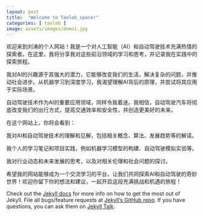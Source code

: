 ```yaml
---
layout: post
title:  "Welcome to Taoleb_space!"
categories: [ taoleb ]
image: assets/images/demo1.jpg
---
```

欢迎来到刘涛的个人网站！我是一个对人工智能（AI）和自动驾驶技术充满热情的探索者。在这里，我将分享我对这些前沿领域的学习和思考，并记录我在实践中的探索旅程。

   我对AI的兴趣源于其强大的潜力，它能够改变我们的生活，解决复杂的问题，并推动社会进步。从机器学习到深度学习，我渴望理解AI背后的原理，并尝试将其应用于实际场景。

   自动驾驶技术作为AI的重要应用领域，同样令我着迷。我相信，自动驾驶汽车将彻底改变我们的出行方式，提高交通效率和安全性，并创造更美好的未来。

在这个网站上，你将会看到：

   我对AI和自动驾驶技术的理解和见解，包括相关概念、算法、发展趋势等的解读。

   我个人的学习笔记和项目实践，例如机器学习模型的构建、自动驾驶模拟实验等。

   我对行业动态和未来发展的思考，以及对相关伦理和社会问题的探讨。

  希望我的网站能够成为一个交流学习的平台，让我们共同探索AI和自动驾驶的奇妙世界！欢迎你留下你的想法和建议，一起开启这段充满挑战和机遇的旅程！

Check out the [Jekyll docs][jekyll-docs] for more info on how to get the most out of Jekyll. File all bugs/feature requests at [Jekyll’s GitHub repo][jekyll-gh]. If you have questions, you can ask them on [Jekyll Talk][jekyll-talk].

[jekyll-docs]: https://jekyllrb.com/docs/home
[jekyll-gh]:   https://github.com/jekyll/jekyll
[jekyll-talk]: https://talk.jekyllrb.com/
